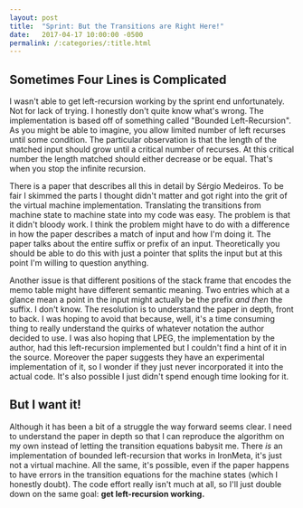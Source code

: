 ```yaml
---
layout: post
title:  "Sprint: But the Transitions are Right Here!"
date:   2017-04-17 10:00:00 -0500
permalink: /:categories/:title.html
---
```


## Sometimes Four Lines is Complicated

I wasn't able to get left-recursion working by the sprint end unfortunately.
Not for lack of trying.
I honestly don't quite know what's wrong.
The implementation is based off of something called "Bounded Left-Recursion".
As you might be able to imagine, you allow limited number of left recurses until some condition.
The particular observation is that the length of the matched input should grow until a critical number of recurses.
At this critical number the length matched should either decrease or be equal.
That's when you stop the infinite recursion.

There is a paper that describes all this in detail by Sérgio Medeiros.
To be fair I skimmed the parts I thought didn't matter and got right into the grit of the virtual machine implementation.
Translating the transitions from machine state to machine state into my code was easy.
The problem is that it didn't bloody work.
I think the problem might have to do with a difference in how the paper describes a match of input and how I'm doing it.
The paper talks about the entire suffix or prefix of an input.
Theoretically you should be able to do this with just a pointer that splits the input but at this point I'm willing to question anything.

Another issue is that different positions of the stack frame that encodes the memo table might have different semantic meaning.
Two entries which at a glance mean a point in the input might actually be the prefix _and then_ the suffix.
I don't know.
The resolution is to understand the paper in depth, front to back.
I was hoping to avoid that because, well, it's a time consuming thing to really understand the quirks of whatever notation the author decided to use.
I was also hoping that LPEG, the implementation by the author, had this left-recursion implemented but I couldn't find a hint of it in the source.
Moreover the paper suggests they have an experimental implementation of it, so I wonder if they just never incorporated it into the actual code.
It's also possible I just didn't spend enough time looking for it.

## But I want it!

Although it has been a bit of a struggle the way forward seems clear.
I need to understand the paper in depth so that I can reproduce the algorithm on my own instead of letting the transition equations babysit me.
There _is_ an implementation of bounded left-recursion that works in IronMeta, it's just not a virtual machine.
All the same, it's possible, even if the paper happens to have errors in the transition equations for the machine states (which I honestly doubt).
The code effort really isn't much at all, so I'll just double down on the same goal: **get left-recursion working.**

